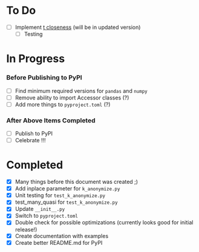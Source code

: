 # To Do
- [ ] Implement [t closeness](https://www.cs.purdue.edu/homes/ninghui/papers/t_closeness_icde07.pdf) (will be in updated version)
  - [ ] Testing       

# In Progress

### Before Publishing to PyPI
- [ ] Find minimum required versions for ```pandas``` and ```numpy```
- [ ] Remove ability to import Accessor classes (?)
- [ ] Add more things to ```pyproject.toml``` (?)

### After Above Items Completed
- [ ] Publish to PyPI
- [ ] Celebrate !!!

# Completed
- [X] Many things before this document was created ;)
- [X] Add inplace parameter for ```k_anonymize.py```
- [X] Unit testing for ```test_k_anonymize.py```
- [X] test_many_quasi for ```test_k_anonymize.py```
- [X] Update ```__init__.py```
- [X] Switch to ```pyproject.toml```
- [X] Double check for possible optimizations (currently looks good for initial release!)
- [X] Create documentation with examples
- [X] Create better README.md for PyPI
